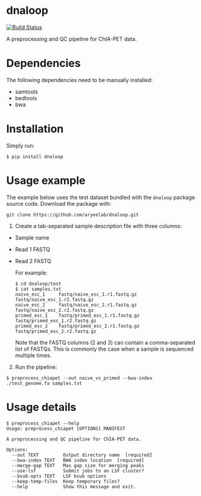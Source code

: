 # dnaloop
[![Build Status](https://travis-ci.org/aryeelab/dnaloop.svg?branch=master)](https://travis-ci.org/aryeelab/dnaloop)

A preprocessing and QC pipeline for ChIA-PET data.

# Dependencies

The following dependencies need to be manually installed:

- samtools
- bedtools
- bwa

# Installation

Simply run:

    $ pip install dnaloop

# Usage example

The example below uses the test dataset bundled with the `dnaloop` package source code. Download the package with:

`git clone https://github.com/aryeelab/dnaloop.git`


1. Create a tab-separated sample description file with three columns:
  
- Sample name
- Read 1 FASTQ
- Read 2 FASTQ
  
  For example:
  ```
  $ cd dnaloop/test
  $ cat samples.txt 
  naive_esc_1     fastq/naive_esc_1.r1.fastq.gz   fastq/naive_esc_1.r2.fastq.gz
  naive_esc_2     fastq/naive_esc_2.r1.fastq.gz   fastq/naive_esc_2.r2.fastq.gz
  primed_esc_1    fastq/primed_esc_1.r1.fastq.gz  fastq/primed_esc_1.r2.fastq.gz
  primed_esc_2    fastq/primed_esc_2.r1.fastq.gz  fastq/primed_esc_2.r2.fastq.gz
  ```
  
  Note that the FASTQ columns (2 and 3) can contain a comma-separated list of FASTQs. This is commonly the case when a sample is sequenced multiple times.
  
2. Run the pipeline:
  ```
  $ preprocess_chiapet --out naive_vs_primed --bwa-index ./test_genome.fa samples.txt
  ```

# Usage details
  ```
  $ preprocess_chiapet --help
  Usage: preprocess_chiapet [OPTIONS] MANIFEST

  A preprocessing and QC pipeline for ChIA-PET data.

  Options:
    --out TEXT         Output directory name  [required]
    --bwa-index TEXT   BWA index location  [required]
    --merge-gap TEXT   Max gap size for merging peaks
    --use-lsf          Submit jobs to an LSF cluster?
    --bsub-opts TEXT   LSF bsub options
    --keep-temp-files  Keep temporary files?
    --help             Show this message and exit.
